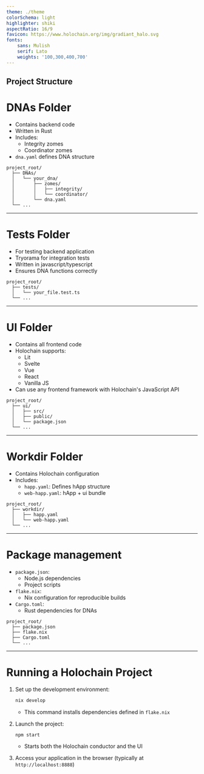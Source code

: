 ```yaml
---
theme: ./theme
colorSchema: light
highlighter: shiki
aspectRatio: 16/9
favicon: https://www.holochain.org/img/gradiant_halo.svg
fonts:
    sans: Mulish
    serif: Lato
    weights: '100,300,400,700'
---
```

Project Structure
---

# DNAs Folder

<div class="flex">
<div class="w-1/2">

<v-clicks>

- Contains backend code
- Written in Rust
- Includes:
  - Integrity zomes
  - Coordinator zomes
- `dna.yaml` defines DNA structure

</v-clicks>

</div>
<div class="w-1/2">

```
project_root/
  ├── DNAs/
  │   └── your_dna/
  │       ├── zomes/
  │       │   ├── integrity/
  │       │   └── coordinator/
  │       └── dna.yaml
  └── ...
```

</div>
</div>

---

# Tests Folder

<div class="flex">
<div class="w-1/2">

<v-clicks>

- For testing backend application
- Tryorama for integration tests
- Written in javascript/typescript
- Ensures DNA functions correctly

</v-clicks>

</div>
<div class="w-1/2">

```
project_root/
  ├── tests/
  │   └── your_file.test.ts
  └── ...
```

</div>
</div>

---

# UI Folder

<div class="flex">
<div class="w-1/2">

<v-clicks>

- Contains all frontend code
- Holochain supports:
  - Lit
  - Svelte
  - Vue
  - React
  - Vanilla JS
- Can use any frontend framework with Holochain's JavaScript API

</v-clicks>

</div>
<div class="w-1/2">

```
project_root/
  ├── ui/
  │   ├── src/
  │   ├── public/
  │   └── package.json
  └── ...
```

</div>
</div>

---

# Workdir Folder

<div class="flex">
<div class="w-1/2">

<v-clicks>

- Contains Holochain configuration
- Includes:
  - `happ.yaml`: Defines hApp structure
  - `web-happ.yaml`: hApp + ui bundle

</v-clicks>

</div>
<div class="w-1/2">

```
project_root/
  ├── workdir/
  │   ├── happ.yaml
  │   └── web-happ.yaml
  └── ...
```

</div>
</div>

---

# Package management

<div class="flex">
<div class="w-1/2">

<v-clicks>

- `package.json`: 
  - Node.js dependencies
  - Project scripts
- `flake.nix`: 
  - Nix configuration for reproducible builds
- `Cargo.toml`: 
  - Rust dependencies for DNAs

</v-clicks>

</div>
<div class="w-1/2">

```
project_root/
  ├── package.json
  ├── flake.nix
  ├── Cargo.toml
  └── ...
```

</div>
</div>

---

# Running a Holochain Project

<v-clicks>

1. Set up the development environment:
   ```bash
   nix develop
   ```
   - This command installs dependencies defined in `flake.nix`

2. Launch the project:
   ```bash
   npm start
   ```
   - Starts both the Holochain conductor and the UI

3. Access your application in the browser (typically at `http://localhost:8888`)

</v-clicks>
